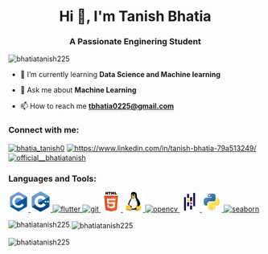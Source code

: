 <h1 align="center">Hi 👋, I'm Tanish Bhatia</h1>
<h3 align="center">A Passionate Enginering Student</h3>

<p align="left"> <img src="https://komarev.com/ghpvc/?username=bhatiatanish225&label=Profile%20views&color=0e75b6&style=flat" alt="bhatiatanish225" /> </p>

- 🌱 I’m currently learning **Data Science and Machine learning**

- 💬 Ask me about **Machine Learning**

- 📫 How to reach me **tbhatia0225@gmail.com**

<h3 align="left">Connect with me:</h3>
<p align="left">
<a href="https://twitter.com/bhatia_tanish0" target="blank"><img align="center" src="https://raw.githubusercontent.com/rahuldkjain/github-profile-readme-generator/master/src/images/icons/Social/twitter.svg" alt="bhatia_tanish0" height="30" width="40" /></a>
<a href="https://linkedin.com/in/https://www.linkedin.com/in/tanish-bhatia-79a513249/" target="blank"><img align="center" src="https://raw.githubusercontent.com/rahuldkjain/github-profile-readme-generator/master/src/images/icons/Social/linked-in-alt.svg" alt="https://www.linkedin.com/in/tanish-bhatia-79a513249/" height="30" width="40" /></a>
<a href="https://instagram.com/official__bhatiatanish" target="blank"><img align="center" src="https://raw.githubusercontent.com/rahuldkjain/github-profile-readme-generator/master/src/images/icons/Social/instagram.svg" alt="official__bhatiatanish" height="30" width="40" /></a>
</p>

<h3 align="left">Languages and Tools:</h3>
<p align="left"> <a href="https://www.cprogramming.com/" target="_blank" rel="noreferrer"> <img src="https://raw.githubusercontent.com/devicons/devicon/master/icons/c/c-original.svg" alt="c" width="40" height="40"/> </a> <a href="https://www.w3schools.com/cpp/" target="_blank" rel="noreferrer"> <img src="https://raw.githubusercontent.com/devicons/devicon/master/icons/cplusplus/cplusplus-original.svg" alt="cplusplus" width="40" height="40"/> </a> <a href="https://flutter.dev" target="_blank" rel="noreferrer"> <img src="https://www.vectorlogo.zone/logos/flutterio/flutterio-icon.svg" alt="flutter" width="40" height="40"/> </a> <a href="https://git-scm.com/" target="_blank" rel="noreferrer"> <img src="https://www.vectorlogo.zone/logos/git-scm/git-scm-icon.svg" alt="git" width="40" height="40"/> </a> <a href="https://www.w3.org/html/" target="_blank" rel="noreferrer"> <img src="https://raw.githubusercontent.com/devicons/devicon/master/icons/html5/html5-original-wordmark.svg" alt="html5" width="40" height="40"/> </a> <a href="https://www.linux.org/" target="_blank" rel="noreferrer"> <img src="https://raw.githubusercontent.com/devicons/devicon/master/icons/linux/linux-original.svg" alt="linux" width="40" height="40"/> </a> <a href="https://opencv.org/" target="_blank" rel="noreferrer"> <img src="https://www.vectorlogo.zone/logos/opencv/opencv-icon.svg" alt="opencv" width="40" height="40"/> </a> <a href="https://pandas.pydata.org/" target="_blank" rel="noreferrer"> <img src="https://raw.githubusercontent.com/devicons/devicon/2ae2a900d2f041da66e950e4d48052658d850630/icons/pandas/pandas-original.svg" alt="pandas" width="40" height="40"/> </a> <a href="https://www.python.org" target="_blank" rel="noreferrer"> <img src="https://raw.githubusercontent.com/devicons/devicon/master/icons/python/python-original.svg" alt="python" width="40" height="40"/> </a> <a href="https://seaborn.pydata.org/" target="_blank" rel="noreferrer"> <img src="https://seaborn.pydata.org/_images/logo-mark-lightbg.svg" alt="seaborn" width="40" height="40"/> </a> </p>

<p><img align="left" src="https://github-readme-stats.vercel.app/api/top-langs?username=bhatiatanish225&show_icons=true&locale=en&layout=compact" alt="bhatiatanish225" /></p>

<p>&nbsp;<img align="center" src="https://github-readme-stats.vercel.app/api?username=bhatiatanish225&show_icons=true&locale=en" alt="bhatiatanish225" /></p>

<p><img align="center" src="https://github-readme-streak-stats.herokuapp.com/?user=bhatiatanish225&" alt="bhatiatanish225" /></p>
